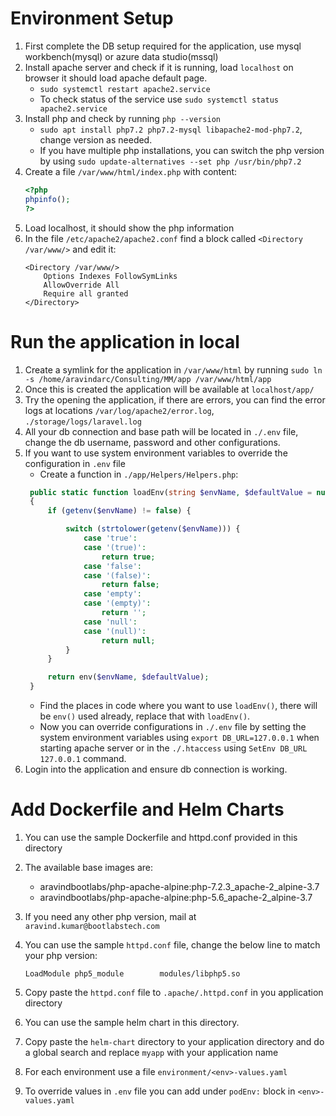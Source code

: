 # Environment Setup

1. First complete the DB setup required for the application, use mysql workbench(mysql) or azure data studio(mssql)
2. Install apache server and check if it is running, load `localhost` on browser it should load apache default page.
    * `sudo systemctl restart apache2.service`
    * To check status of the service use `sudo systemctl status apache2.service`
3. Install php and check by running `php --version`
    * `sudo apt install php7.2 php7.2-mysql libapache2-mod-php7.2`, change version as needed.
    * If you have multiple php installations, you can switch the php version by using `sudo update-alternatives --set php /usr/bin/php7.2`
4. Create a file `/var/www/html/index.php` with content:
    ```php
    <?php
    phpinfo();
    ?>
    ```
5. Load localhost, it should show the php information
6. In the file `/etc/apache2/apache2.conf` find a block called `<Directory /var/www/>` and edit it:
    ```
    <Directory /var/www/>
        Options Indexes FollowSymLinks
        AllowOverride All
        Require all granted
    </Directory>
    ```

# Run the application in local

1. Create a symlink for the application in `/var/www/html` by running `sudo ln -s /home/aravindarc/Consulting/MM/app /var/www/html/app`
2. Once this is created the application will be available at `localhost/app/`
3. Try the opening the application, if there are errors, you can find the error logs at locations `/var/log/apache2/error.log`, `./storage/logs/laravel.log`
4. All your db connection and base path will be located in `./.env` file, change the db username, password and other configurations.
5. If you want to use system environment variables to override the configuration in `.env` file
   * Create a function in `./app/Helpers/Helpers.php`:
   ```php
    public static function loadEnv(string $envName, $defaultValue = null)
    {
        if (getenv($envName) != false) {

            switch (strtolower(getenv($envName))) {
                case 'true':
                case '(true)':
                    return true;
                case 'false':
                case '(false)':
                    return false;
                case 'empty':
                case '(empty)':
                    return '';
                case 'null':
                case '(null)':
                    return null;
            }
        }

        return env($envName, $defaultValue);
    }
   ```
    * Find the places in code where you want to use `loadEnv()`, there will be `env()` used already, replace that with `loadEnv()`.
    * Now you can override configurations in `./.env` file by setting the system environment variables using `export DB_URL=127.0.0.1` when starting apache server or in the `./.htaccess` using `SetEnv DB_URL 127.0.0.1` command.
6. Login into the application and ensure db connection is working.

# Add Dockerfile and Helm Charts

1. You can use the sample Dockerfile and httpd.conf provided in this directory
2. The available base images are:
    * aravindbootlabs/php-apache-alpine:php-7.2.3_apache-2_alpine-3.7
    * aravindbootlabs/php-apache-alpine:php-5.6_apache-2_alpine-3.7
3. If you need any other php version, mail at `aravind.kumar@bootlabstech.com`
4. You can use the sample `httpd.conf` file, change the below line to match your php version:

    `LoadModule php5_module        modules/libphp5.so`
5. Copy paste the `httpd.conf` file to `.apache/.httpd.conf` in you application directory
6. You can use the sample helm chart in this directory.
7. Copy paste the `helm-chart` directory to your application directory and do a global search and replace `myapp` with your application name
8. For each environment use a file `environment/<env>-values.yaml`
9. To override values in `.env` file you can add under `podEnv:` block in `<env>-values.yaml`


